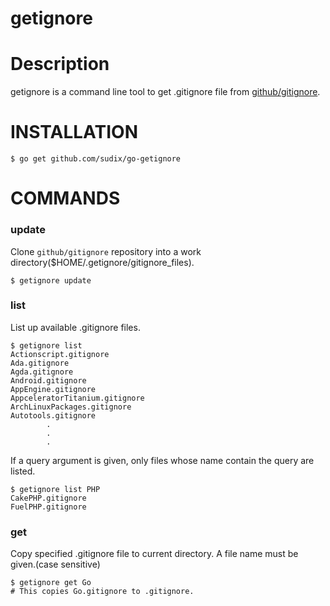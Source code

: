 # getignore

Description
=============

getignore is a command line tool to get .gitignore file from [github/gitignore](https://github.com/github/gitignore).

INSTALLATION
=============

```
$ go get github.com/sudix/go-getignore
```

COMMANDS
=============

### update

Clone `github/gitignore` repository into a work directory($HOME/.getignore/gitignore_files).

```
$ getignore update
```

### list

List up available .gitignore files.

```
$ getignore list
Actionscript.gitignore
Ada.gitignore
Agda.gitignore
Android.gitignore
AppEngine.gitignore
AppceleratorTitanium.gitignore
ArchLinuxPackages.gitignore
Autotools.gitignore
        .
        .
        .
```

If a query argument is given, only files whose name contain the query are listed.

```
$ getignore list PHP
CakePHP.gitignore
FuelPHP.gitignore
```

### get

Copy specified .gitignore file to current directory.
A file name must be given.(case sensitive)

```
$ getignore get Go
# This copies Go.gitignore to .gitignore.
```
